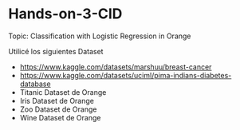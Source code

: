 # Hands-on-3-CID
Topic:  Classification with Logistic Regression in Orange

Utilicé los siguientes Dataset
- https://www.kaggle.com/datasets/marshuu/breast-cancer
- https://www.kaggle.com/datasets/uciml/pima-indians-diabetes-database
- Titanic Dataset de Orange
- Iris Dataset de Orange
- Zoo Dataset de Orange
- Wine Dataset de Orange
